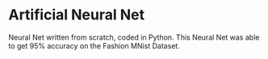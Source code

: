 # Artificial Neural Net
Neural Net written from scratch, coded in Python. This Neural Net was able to get 95% accuracy on the Fashion MNist Dataset. 
